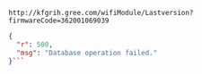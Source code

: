 `http://kfgrih.gree.com/wifiModule/Lastversion?firmwareCode=362001069039`

```json
{
  "r": 500,
  "msg": "Database operation failed."
}```